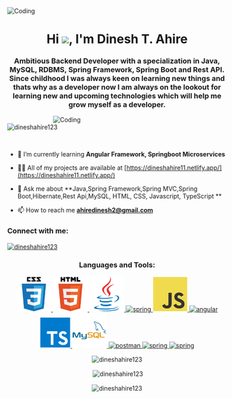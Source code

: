 


<img border-radius="20px" alt="Coding" width="100%" height="350px" src="">



<h1 align="center">Hi <img src="https://media.giphy.com/media/hvRJCLFzcasrR4ia7z/giphy.gif" width="35">, I'm Dinesh T. Ahire</h1>
<h3 align="center">Ambitious Backend Developer with a specialization in Java, MySQL, RDBMS, Spring Framework, Spring Boot and Rest API. Since childhood I was always keen on learning new things and thats why as a developer now I am always on the lookout for learning new and upcoming technologies which will help me grow myself as a developer.</h3>

<img align="right" alt="Coding" width="399" src = "https://camo.githubusercontent.com/8bf6f6d78abc81fcf9c49f10649423e73ea44bc248e83aaae8759d401c829a84/68747470733a2f2f70687973696373677572756b756c2e66696c65732e776f726470726573732e636f6d2f323031392f30322f6368617261637465722d312e676966">

<p align="left"> <img src="https://komarev.com/ghpvc/?username=dineshahire123&label=Profile%20views&color=0e75b6&style=flat" alt="dineshahire123" /> </p>

<p align="left"> <a href="https://twitter.com/" target="blank"><img src="https://img.shields.io/twitter/follow/?logo=twitter&style=for-the-badge" alt="" /></a> </p>

- 🌱 I’m currently learning **Angular Framework, Springboot Microservices**

- 👨‍💻 All of my projects are available at [https://dineshahire11.netlify.app/](https://dineshahire11.netlify.app/)

- 💬 Ask me about **Java,Spring Framework,Spring MVC,Spring Boot,Hibernate,Rest Api,MySQL, HTML, CSS, Javascript, TypeScript **

- 📫 How to reach me **ahiredinesh2@gmail.com**

<!-- - [LeetCode](https://leetcode.com/ahiredinesh2/)
  ![](https://leetcard.jacoblin.cool/ahiredinesh2) -->

<h3 align="left">Connect with me:</h3>
<p align="left" >
<a href="https://linkedin.com/in/dineshahire123" target="blank"><img align="center" src="https://raw.githubusercontent.com/rahuldkjain/github-profile-readme-generator/master/src/images/icons/Social/linked-in-alt.svg" alt="dineshahire123" height="30" width="40" /></a>
</p>

<h3 align="center">Languages and Tools:</h3>
<p align="center"> <a href="https://www.w3schools.com/css/" target="_blank" rel="noreferrer"> <img src="https://raw.githubusercontent.com/devicons/devicon/master/icons/css3/css3-original-wordmark.svg" alt="css3" width="80" height="80"/> </a> <a href="https://www.w3.org/html/" target="_blank" rel="noreferrer"> <img src="https://raw.githubusercontent.com/devicons/devicon/master/icons/html5/html5-original-wordmark.svg" alt="html5" width="80" height="80"/> </a> <a href="https://www.java.com" target="_blank" rel="noreferrer"> <img src="https://raw.githubusercontent.com/devicons/devicon/master/icons/java/java-original.svg" alt="java" width="80" height="80"/> </a> <a href="https://hibernate.org/orm/documentation/6.2/" target="_blank" rel="noreferrer"> <img src="https://cdn.freebiesupply.com/logos/large/2x/hibernate-logo-png-transparent.png" alt="spring" width="80" height="80"/> </a> <a href="https://developer.mozilla.org/en-US/docs/Web/JavaScript" target="_blank" rel="noreferrer"> <img src="https://raw.githubusercontent.com/devicons/devicon/master/icons/javascript/javascript-original.svg" alt="javascript" width="80" height="80"/> </a> <a href="https://angular.io" target="_blank" rel="noreferrer"> <img src="https://angular.io/assets/images/logos/angular/angular.svg" alt="angular" width="80" height="80"/> </a>  <a href="https://www.typescriptlang.org/" target="_blank" rel="noreferrer"> <img src="https://raw.githubusercontent.com/devicons/devicon/master/icons/typescript/typescript-original.svg" alt="typescript" width="70" height="70"/> </a> <a href="https://www.mysql.com/" target="_blank" rel="noreferrer"> <img src="https://raw.githubusercontent.com/devicons/devicon/master/icons/mysql/mysql-original-wordmark.svg" alt="mysql" width="80" height="80"/> </a> <a href="https://postman.com" target="_blank" rel="noreferrer"> <img src="https://www.vectorlogo.zone/logos/getpostman/getpostman-icon.svg" alt="postman" width="80" height="80"/> </a> <a href="https://spring.io/" target="_blank" rel="noreferrer"> <img src="https://www.vectorlogo.zone/logos/springio/springio-icon.svg" alt="spring" width="80" height="80"/> </a> <a href="https://docs.spring.io/spring-boot/docs/current/reference/htmlsingle/" target="_blank" rel="noreferrer"> <img src="https://pbs.twimg.com/profile_images/1235868806079057921/fTL08u_H_400x400.png" alt="spring" width="120" height="100"/> </a> </p>

<p align="center"><img width ="600" align="center" src="https://github-readme-stats.vercel.app/api/top-langs?username=dineshahire123&show_icons=true&locale=en&layout=compact" alt="dineshahire123" /></p>

<p align="center">&nbsp;<img width ="600" align="center" src="https://github-readme-stats.vercel.app/api?username=dineshahire123&show_icons=true&locale=en" alt="dineshahire123" /></p>

<p align="center"><img width ="600" align="center" src="https://github-readme-streak-stats.herokuapp.com/?user=dineshahire123&" alt="dineshahire123" /></p>

